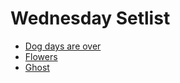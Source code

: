 # Wednesday Setlist

- [Dog days are over](../All/Dog%20days%20are%20over/)
- [Flowers](../All/Flowers/)
- [Ghost](../All/Ghost/)
